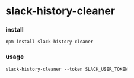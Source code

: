 # slack-history-cleaner

### install
`npm install slack-history-cleaner`


### usage
`slack-history-cleaner --token SLACK_USER_TOKEN`